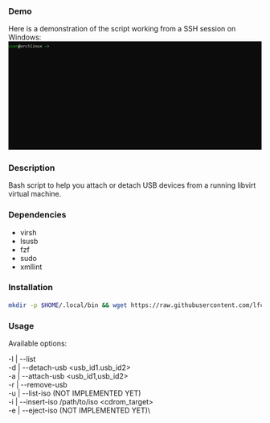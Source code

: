 ### Demo
Here is a demonstration of the script working from a SSH session on Windows:
![](https://github.com/lfcarrega/libvirt-attach-usb/blob/main/demo.gif)

### Description
Bash script to help you attach or detach USB devices from a running libvirt virtual machine.

### Dependencies
* virsh
* lsusb
* fzf
* sudo
* xmllint

### Installation

```sh
mkdir -p $HOME/.local/bin && wget https://raw.githubusercontent.com/lfcarrega/libvirt-attach-usb/main/libvirt-attach-usb -O $HOME/.local/bin/libvirt-attach-usb && chmod +x $HOME/.local/bin/libvirt-attach-usb
```

### Usage

Available options:

-l | --list <domain>\
-d | --detach-usb <domain> <usb_id1.usb_id2>\
-a | --attach-usb <domain> <usb_id1,usb_id2>\
-r | --remove-usb <domain>\
-u | --list-iso (NOT IMPLEMENTED YET)\
-i | --insert-iso /path/to/iso <domain> <cdrom_target>\
-e | --eject-iso (NOT IMPLEMENTED YET)\
